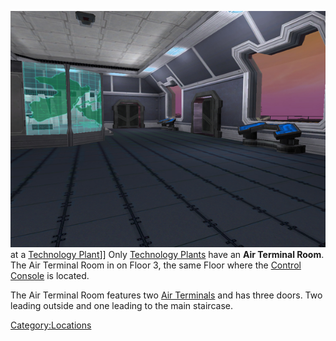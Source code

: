 ![](images/TechAirVehRoom.jpg "fig:TechAirVehRoom.jpg") at a [Technology
Plant](Technology_Plant "wikilink")\]\] Only [Technology
Plants](Technology_Plant "wikilink") have an **Air Terminal Room**. The
Air Terminal Room in on Floor 3, the same Floor where the [Control
Console](Control_Console "wikilink") is located.

The Air Terminal Room features two [Air
Terminals](Air_Terminal "wikilink") and has three doors. Two leading
outside and one leading to the main staircase.

[Category:Locations](Category:Locations "wikilink")
